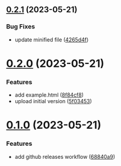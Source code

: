 ## [0.2.1](https://github.com/baumrock/PassPhraseJS/compare/v0.2.0...v0.2.1) (2023-05-21)


### Bug Fixes

* update minified file ([4265d4f](https://github.com/baumrock/PassPhraseJS/commit/4265d4f31e596b07b2c1f26b9eb7a1a468921185))



# [0.2.0](https://github.com/baumrock/PassPhraseJS/compare/v0.1.0...v0.2.0) (2023-05-21)


### Features

* add example.html ([8f84cf8](https://github.com/baumrock/PassPhraseJS/commit/8f84cf89d464f580e3628b3cf20f6066f450bec5))
* upload initial version ([5f03453](https://github.com/baumrock/PassPhraseJS/commit/5f0345378ab248bc2750dfd25d018829eae7517b))



# [0.1.0](https://github.com/baumrock/PassPhraseJS/compare/68840a9bf6ecf269dc5331e0aba6c27612421f3c...v0.1.0) (2023-05-21)


### Features

* add github releases workflow ([68840a9](https://github.com/baumrock/PassPhraseJS/commit/68840a9bf6ecf269dc5331e0aba6c27612421f3c))



